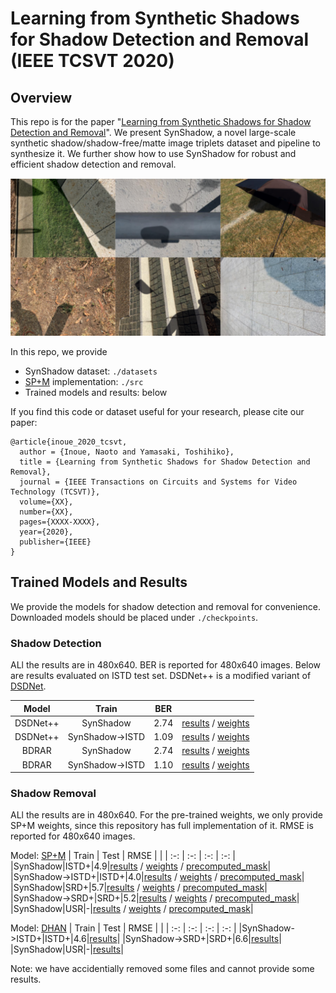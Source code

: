 # Learning from Synthetic Shadows for Shadow Detection and Removal (IEEE TCSVT 2020)

## Overview
This repo is for the paper "[Learning from Synthetic Shadows for Shadow Detection and Removal](https://arxiv.org/abs/2101.01713)". We present SynShadow, a novel large-scale synthetic shadow/shadow-free/matte image triplets dataset and pipeline to synthesize it. We further show how to use SynShadow for robust and efficient shadow detection and removal.

![](teaser.png)

In this repo, we provide
- SynShadow dataset: `./datasets`
- [SP+M](https://arxiv.org/abs/1908.08628) implementation: `./src`
- Trained models and results: below

If you find this code or dataset useful for your research, please cite our paper:

```
@article{inoue_2020_tcsvt,
  author = {Inoue, Naoto and Yamasaki, Toshihiko},
  title = {Learning from Synthetic Shadows for Shadow Detection and Removal},
  journal = {IEEE Transactions on Circuits and Systems for Video Technology (TCSVT)},
  volume={XX},
  number={XX},
  pages={XXXX-XXXX},
  year={2020},
  publisher={IEEE}
}
```


## Trained Models and Results
We provide the models for shadow detection and removal for convenience. Downloaded models should be placed under `./checkpoints`.

### Shadow Detection
ALl the results are in 480x640. BER is reported for 480x640 images. Below are results evaluated on ISTD test set. DSDNet++ is a modified variant of [DSDNet](https://openaccess.thecvf.com/content_CVPR_2019/html/Zheng_Distraction-Aware_Shadow_Detection_CVPR_2019_paper.html).

| Model | Train | BER |      |
|  :-:  |   :-:    | :-: | :-:  |
|DSDNet++|SynShadow|2.74|[results](http://www.hal.t.u-tokyo.ac.jp/~inoue/projects/synthetic_shadow/results/detection/result_det_dsd++_istd_train_synshadow.zip) / [weights](http://www.hal.t.u-tokyo.ac.jp/~inoue/projects/synthetic_shadow/trained_models/detection/det_dsd_synshadow.zip)|
|DSDNet++|SynShadow->ISTD|1.09|[results](http://www.hal.t.u-tokyo.ac.jp/~inoue/projects/synthetic_shadow/results/detection/result_det_dsd++_istd_finetune_from_synshadow.zip) / [weights](http://www.hal.t.u-tokyo.ac.jp/~inoue/projects/synthetic_shadow/trained_models/detection/det_dsd_istd_finetune_from_synshadow.zip)|
|BDRAR|SynShadow|2.74|[results](http://www.hal.t.u-tokyo.ac.jp/~inoue/projects/synthetic_shadow/results/detection/result_det_bdrar_istd_train_synshadow.zip) / [weights](http://www.hal.t.u-tokyo.ac.jp/~inoue/projects/synthetic_shadow/trained_models/detection/det_bdrar_synshadow.zip)|
|BDRAR|SynShadow->ISTD|1.10|[results](http://www.hal.t.u-tokyo.ac.jp/~inoue/projects/synthetic_shadow/results/detection/result_det_bdrar_istd_finetune_from_synshadow.zip) / [weights](http://www.hal.t.u-tokyo.ac.jp/~inoue/projects/synthetic_shadow/trained_models/detection/det_bdrar_istd_finetune_from_synshadow.zip)|

### Shadow Removal
ALl the results are in 480x640. For the pre-trained weights, we only provide SP+M weights, since this repository has full implementation of it. RMSE is reported for 480x640 images.

Model: [SP+M](https://arxiv.org/abs/1908.08628)
| Train | Test | RMSE |      |
| :-: | :-: | :-: | :-: |
|SynShadow|ISTD+|4.9|[results](http://www.hal.t.u-tokyo.ac.jp/~inoue/projects/synthetic_shadow/results/removal/result_rem_spm_istd+_train_synshadow.zip) / [weights](http://www.hal.t.u-tokyo.ac.jp/~inoue/projects/synthetic_shadow/trained_models/removal/rem_spm_synshadow.zip) / [precomputed_mask](http://www.hal.t.u-tokyo.ac.jp/~inoue/projects/synthetic_shadow/precomputed_masks/precomp_mask_test_istd+_train_synshadow.zip)|
|SynShadow->ISTD+|ISTD+|4.0|[results](http://www.hal.t.u-tokyo.ac.jp/~inoue/projects/synthetic_shadow/results/removal/result_rem_spm_istd+_finetune_from_synshadow.zip) / [weights](http://www.hal.t.u-tokyo.ac.jp/~inoue/projects/synthetic_shadow/trained_models/removal/rem_spm_istd+_finetune_from_synshadow.zip) / [precomputed_mask](http://www.hal.t.u-tokyo.ac.jp/~inoue/projects/synthetic_shadow/precomputed_masks/precomp_mask_test_istd+_train_istd+_finetune_from_synshadow.zip)|
|SynShadow|SRD+|5.7|[results](http://www.hal.t.u-tokyo.ac.jp/~inoue/projects/synthetic_shadow/results/removal/result_rem_spm_srd+_train_synshadow.zip) / [weights](http://www.hal.t.u-tokyo.ac.jp/~inoue/projects/synthetic_shadow/trained_models/removal/rem_spm_synshadow.zip) / [precomputed_mask](http://www.hal.t.u-tokyo.ac.jp/~inoue/projects/synthetic_shadow/precomputed_masks/precomp_mask_test_srd+_train_synshadow.zip)|
|SynShadow->SRD+|SRD+|5.2|[results](http://www.hal.t.u-tokyo.ac.jp/~inoue/projects/synthetic_shadow/results/removal/result_rem_spm_srd+_finetune_from_synshadow.zip) / [weights](http://www.hal.t.u-tokyo.ac.jp/~inoue/projects/synthetic_shadow/trained_models/removal/rem_spm_srd+_finetune_from_synshadow.zip) / [precomputed_mask](http://www.hal.t.u-tokyo.ac.jp/~inoue/projects/synthetic_shadow/precomputed_masks/precomp_mask_test_srd+_train_srd+_finetune_from_synshadow.zip)|
|SynShadow|USR|-|[results](http://www.hal.t.u-tokyo.ac.jp/~inoue/projects/synthetic_shadow/results/removal/result_rem_spm_usr_train_synshadow.zip) / [weights](http://www.hal.t.u-tokyo.ac.jp/~inoue/projects/synthetic_shadow/trained_models/removal/rem_spm_synshadow.zip) / [precomputed_mask](http://www.hal.t.u-tokyo.ac.jp/~inoue/projects/synthetic_shadow/precomputed_masks/precomp_mask_test_usr_train_synshadow.zip)|

Model: [DHAN](https://arxiv.org/abs/1911.08718)
| Train | Test | RMSE |      |
| :-: | :-: | :-: | :-: |
|SynShadow->ISTD+|ISTD+|4.6|[results](http://www.hal.t.u-tokyo.ac.jp/~inoue/projects/synthetic_shadow/results/removal/result_rem_dhan_istd+_finetune_from_synshadow.zip)|
|SynShadow->SRD+|SRD+|6.6|[results](http://www.hal.t.u-tokyo.ac.jp/~inoue/projects/synthetic_shadow/results/removal/result_rem_dhan_srd+_finetune_from_synshadow.zip)|
|SynShadow|USR|-|[results](http://www.hal.t.u-tokyo.ac.jp/~inoue/projects/synthetic_shadow/results/removal/result_rem_dhan_usr_train_synshadow.zip)|

Note: we have accidentially removed some files and cannot provide some results.

